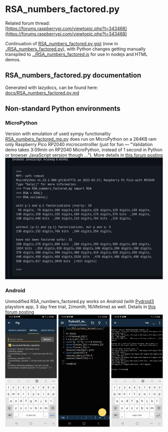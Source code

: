 # RSA_numbers_factored.py

Related forum thread:  
[https://forums.raspberrypi.com/viewtopic.php?t=343468](https://forums.raspberrypi.com/viewtopic.php?t=343468)

Continuation of [RSA_numbers_factored.py gist](https://gist.github.com/Hermann-SW/839dfe6002810d404e3f0fe1808a6333) (now in [./RSA_numbers_factored.py](./RSA_numbers_factored.py)), with Python changes getting manually transpiled to [../RSA_numbers_factored.js](../RSA_numbers_factored.js) for use in nodejs and HTML demos.

## RSA_numbers_factored.py documentation  

Generated with lazydocs, can be found here:  
[docs/RSA_numbers_factored.py.md](docs/RSA_numbers_factored.py.md)

## Non-standard Python environments

### MicroPython

Version with  emulation of used sympy functionality [RSA_numbers_factored_mp.py](RSA_numbers_factored_mp.py) does run on MicroPython on a 264KB ram only Raspberry Pico RP2040 microcontrolller (just for fun — "Validation demo takes 3:09min on RP2040 MicroPython, instead of 1 second in Python or browser JavaScript version though ..."). More details in [this forum posting](https://forums.raspberrypi.com/viewtopic.php?t=343468&start=25#p2085457)  
![MicroPython demo](RSA_numbers_factored_mp.py.png)

### Android

Unmodified RSA_numbers_factored.py works on Android (with [Pydroid3](https://play.google.com/store/search?q=Pydroid3) playstore app, 3 day free trial, 2$/month, 16$/lifetime) as well. Details in [this forum posting](https://forums.raspberrypi.com/viewtopic.php?t=343468&start=25#p2090124)  
![Pydroid3 demo](Pydroid3_demo.png)


